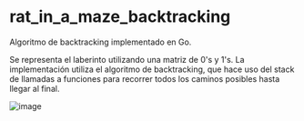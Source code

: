 # rat_in_a_maze_backtracking
Algoritmo de backtracking implementado en Go.

Se representa el laberinto utilizando una matriz de 0's y 1's. La implementación utiliza el algoritmo de backtracking, que hace uso del stack de llamadas a funciones para recorrer todos los caminos posibles hasta llegar al final.

![image](https://github.com/user-attachments/assets/c7a4445d-ea8a-440d-9d84-a3dd9b682a1b)
